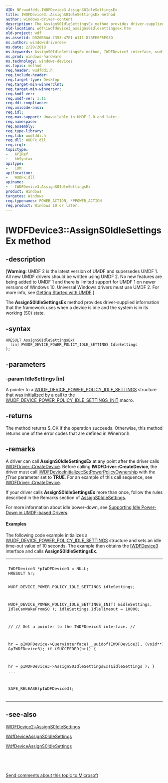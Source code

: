 ```yaml
---
UID: NF:wudfddi.IWDFDevice3.AssignS0IdleSettingsEx
title: IWDFDevice3::AssignS0IdleSettingsEx method
author: windows-driver-content
description: The AssignS0IdleSettingsEx method provides driver-supplied information that the framework uses when a device is idle and the system is in its working (S0) state.
old-location: wdf\iwdfdevice3_assigns0idlesettingsex.htm
old-project: wdf
ms.assetid: D020B8AA-7353-47E1-A111-82BFE6F5F03D
ms.author: windowsdriverdev
ms.date: 2/20/2018
ms.keywords: AssignS0IdleSettingsEx method, IWDFDevice3 interface, wudfddi/IWDFDevice3::AssignS0IdleSettingsEx, wdf.iwdfdevice3_assigns0idlesettingsex, IWDFDevice3::AssignS0IdleSettingsEx, IWDFDevice3, AssignS0IdleSettingsEx method, AssignS0IdleSettingsEx, umdf.iwdfdevice3_assigns0idlesettingsex, IWDFDevice3 interface, AssignS0IdleSettingsEx method
ms.prod: windows-hardware
ms.technology: windows-devices
ms.topic: method
req.header: wudfddi.h
req.include-header: 
req.target-type: Desktop
req.target-min-winverclnt: 
req.target-min-winversvr: 
req.kmdf-ver: 
req.umdf-ver: 1.11
req.ddi-compliance: 
req.unicode-ansi: 
req.idl: 
req.max-support: Unavailable in UMDF 2.0 and later.
req.namespace: 
req.assembly: 
req.type-library: 
req.lib: wudfddi.h
req.dll: WUDFx.dll
req.irql: 
topictype:
-	APIRef
-	kbSyntax
apitype:
-	COM
apilocation:
-	WUDFx.dll
apiname:
-	IWDFDevice3.AssignS0IdleSettingsEx
product: Windows
targetos: Windows
req.typenames: POWER_ACTION, *PPOWER_ACTION
req.product: Windows 10 or later.
---
```


# IWDFDevice3::AssignS0IdleSettingsEx method


## -description


<p class="CCE_Message">[<b>Warning:</b> UMDF 2 is the latest version of UMDF and supersedes UMDF 1.  All new UMDF drivers should be written using UMDF 2.  No new features are being added to UMDF 1 and there is limited support for UMDF 1 on newer versions of Windows 10.  Universal Windows drivers must use UMDF 2.  For more info, see <a href="https://docs.microsoft.com/en-us/windows-hardware/drivers/wdf/getting-started-with-umdf-version-2">Getting Started with UMDF</a>.]

The 
  <b>AssignS0IdleSettingsEx</b> method provides driver-supplied information that the framework uses when a device is idle and the system is in its working (S0) state.


## -syntax


````
HRESULT AssignS0IdleSettingsEx(
  [in] PWUDF_DEVICE_POWER_POLICY_IDLE_SETTINGS IdleSettings
);
````


## -parameters




### -param IdleSettings [in]

A pointer to a <a href="..\wudfddi_types\ns-wudfddi_types-_wudf_device_power_policy_idle_settings.md">WUDF_DEVICE_POWER_POLICY_IDLE_SETTINGS</a> structure that was initialized by a call to the <a href="..\wudfdevice\nf-wudfdevice-wudf_device_power_policy_idle_settings_init.md">WUDF_DEVICE_POWER_POLICY_IDLE_SETTINGS_INIT</a> macro.


## -returns



The method returns S_OK if the operation succeeds. Otherwise, this method returns one of the error codes that are defined in Winerror.h.




## -remarks



A driver can call <b>AssignS0IdleSettingsEx</b> at any point after the driver calls <a href="https://msdn.microsoft.com/library/windows/hardware/ff558899">IWDFDriver::CreateDevice</a>. Before calling  <b>IWDFDriver::CreateDevice</b>, the driver must call <a href="https://msdn.microsoft.com/library/windows/hardware/ff557001">IWDFDeviceInitialize::SetPowerPolicyOwnership</a> with  the <i>fTrue</i> parameter set to <b>TRUE</b>. For an example of this call sequence, see <a href="https://msdn.microsoft.com/library/windows/hardware/ff558899">IWDFDriver::CreateDevice</a>.

If your driver calls <b>AssignS0IdleSettingsEx</b> more than once, follow the rules described in the Remarks section of <a href="https://msdn.microsoft.com/ffe91b9a-3b74-4dd9-b23d-096f1992485e">AssignS0IdleSettings</a>.

For more information about idle power-down, see <a href="https://docs.microsoft.com/en-us/windows-hardware/drivers/wdf/supporting-idle-power-down-in-umdf-drivers">Supporting Idle Power-Down in UMDF-based Drivers</a>.


#### Examples

The following code example initializes a <a href="..\wudfddi_types\ns-wudfddi_types-_wudf_device_power_policy_idle_settings.md">WUDF_DEVICE_POWER_POLICY_IDLE_SETTINGS</a> structure and sets an idle time-out value of 10 seconds. The example then obtains the <a href="..\wudfddi\nn-wudfddi-iwdfdevice3.md">IWDFDevice3</a> interface and calls <b>AssignS0IdleSettingsEx</b>. 

<div class="code"><span codelanguage=""><table>
<tr>
<th></th>
</tr>
<tr>
<td>
<pre>IWDFDevice3 *pIWDFDevice3 = NULL;
HRESULT hr;

WUDF_DEVICE_POWER_POLICY_IDLE_SETTINGS  idleSettings;

WUDF_DEVICE_POWER_POLICY_IDLE_SETTINGS_INIT(
                                           &amp;idleSettings,
                                           IdleCanWakeFromS0
                                           );
idleSettings.IdleTimeout = 10000;

//
// Get a pointer to the IWDFDevice3 interface.
//

hr = pIWDFDevice-&gt;QueryInterface(__uuidof(IWDFDevice3),
                                 (void**) &amp;pIWDFDevice3);
if (SUCCEEDED(hr)) 
   {
    
   hr = pIWDFDevice3-&gt;AssignS0IdleSettingsEx(&amp;idleSettings
                                            );
   }
...

SAFE_RELEASE(pIWDFDevice3);
   </pre>
</td>
</tr>
</table></span></div>



## -see-also

<a href="https://msdn.microsoft.com/library/windows/hardware/ff556920">IWDFDevice2::AssignS0IdleSettings</a>



<a href="..\wdfdevice\nf-wdfdevice-wdfdeviceassigns0idlesettings.md">WdfDeviceAssignS0IdleSettings</a>



<a href="..\wdfdevice\nf-wdfdevice-wdfdeviceassigns0idlesettings.md">WdfDeviceAssignS0IdleSettings</a>



 

 

<a href="mailto:wsddocfb@microsoft.com?subject=Documentation%20feedback [wdf\wdf]:%20IWDFDevice3::AssignS0IdleSettingsEx method%20 RELEASE:%20(2/20/2018)&amp;body=%0A%0APRIVACY STATEMENT%0A%0AWe use your feedback to improve the documentation. We don't use your email address for any other purpose, and we'll remove your email address from our system after the issue that you're reporting is fixed. While we're working to fix this issue, we might send you an email message to ask for more info. Later, we might also send you an email message to let you know that we've addressed your feedback.%0A%0AFor more info about Microsoft's privacy policy, see http://privacy.microsoft.com/en-us/default.aspx." title="Send comments about this topic to Microsoft">Send comments about this topic to Microsoft</a>

